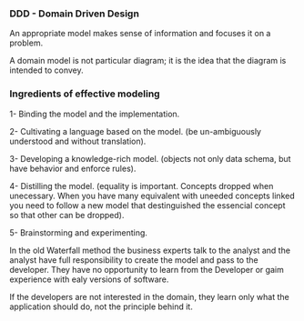 ### DDD - Domain Driven Design
An appropriate model makes sense of information and focuses it on a problem.

A domain model is not particular diagram; it is the idea that the diagram is intended to convey.

### Ingredients of effective modeling
1- Binding the model and the implementation.

2- Cultivating a language based on the model. (be un-ambiguously understood and without translation).

3- Developing a knowledge-rich model. (objects not only data schema, but have behavior and enforce rules).

4- Distilling the model. (equality is important. Concepts dropped when unecessary. When you have many equivalent with uneeded concepts linked  you need to follow a new model that destinguished the essencial concept so that other can be dropped).

5- Brainstorming and experimenting.




In the old Waterfall method the business experts talk to the analyst and the analyst have full responsibility to create the model and pass to the developer. They have no opportunity to learn from the Developer or gaim experience with ealy versions of software.

If the developers are not interested in the domain, they learn only what the application should do, not the principle behind it.

